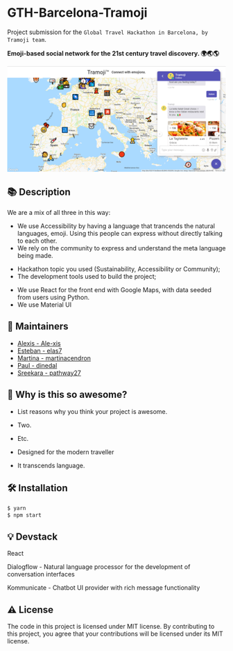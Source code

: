 # GTH-Barcelona-Tramoji
Project submission for the `Global Travel Hackathon in Barcelona, by Tramoji team`.

**Emoji-based social network for the 21st century travel discovery. 🌍🌏🌎**


![Add a screenshot from your project. For example the main website page.](https://github.com/pathway27/GTH-Barcelona-Tramoji/blob/master/src-images/Screenshot.PNG?raw=true)

## :books: Description

We are a mix of all three in this way:
- We use Accessibility by having a language that trancends the natural languages, emoji.
  Using this people can express without directly talking to each other.
- We rely on the community to express and understand the meta language being made.

* Hackathon topic you used (Sustainability, Accessibility or Community);
* The development tools used to build the project;
- We use React for the front end with Google Maps, with data seeded from
  users using Python.
- We use Material UI

## :hugs: Maintainers

* [Alexis - Ale-xis](https://github.com/Ale-xis)
* [Esteban - elas7](https://github.com/elas7)
* [Martina - martinacendron](https://github.com/martinacendron)
* [Paul - dinedal](https://github.com/dinedal)
* [Sreekara - pathway27](https://github.com/pathway27)


## :tada: Why is this so awesome?

* List reasons why you think your project is awesome.
* Two.
* Etc.

* Designed for the modern traveller
* It transcends language.

## :hammer_and_wrench: Installation

```
$ yarn
$ npm start
```

## :bulb: Devstack

React

Dialogflow - Natural language processor for the development of conversation interfaces 

Kommunicate - Chatbot UI provider with rich message functionality

## :warning: License

The code in this project is licensed under MIT license. By contributing to this project, you agree that your contributions will be licensed under its MIT license.
